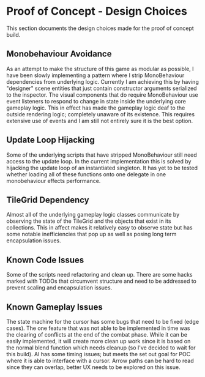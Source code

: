 # Proof of Concept - Design Choices
This section documents the design choices made for the proof of concept build.
## Monobehaviour Avoidance
As an attempt to make the structure of this game as modular as possible, I have been slowly
implementing a pattern where I strip MonoBehaviour dependencies from underlying logic. Currently
I am achieving this by having "designer" scene entities that just contain constructor arguments
serialized to the inspector. The visual components that do require MonoBehaviour use event listeners
to respond to change in state inside the underlying core gameplay logic. This in effect has made
the gameplay logic deaf to the outside rendering logic; completely unaware of its existence. This
requires extensive use of events and I am still not entirely sure it is the best option.
## Update Loop Hijacking
Some of the underlying scripts that have stripped MonoBehaviour still need access to the update loop.
In the current implementation this is solved by hijacking the update loop of an instantiated singleton.
It has yet to be tested whether loading all of these functions onto one delegate in one monobehaviour
effects performance.
## TileGrid Dependency
Almost all of the underlying gameplay logic classes communicate by observing the state of the TileGrid
and the objects that exist in its collections. This in affect makes it relatively easy to observe state
but has some notable inefficiencies that pop up as well as posing long term encapsulation issues.
## Known Code Issues
Some of the scripts need refactoring and clean up. There are some hacks marked with TODOs that circumvent
structure and need to be addressed to prevent scaling and encapsulation issues.
## Known Gameplay Issues
The state machine for the cursor has some bugs that need to be fixed (edge cases). The one feature that
was not able to be implemented in time was the clearing of conflicts at the end of the combat phase. While
it can be easily implemented, it will create more clean up work since it is based on the normal blend function
which needs cleanup (so I've decided to wait for this build). AI has some timing issues; but meets the set out
goal for POC where it is able to interface with a cursor. Arrow paths can be hard to read since they can overlap,
better UX needs to be explored on this issue.

